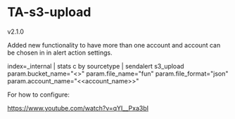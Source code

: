 # TA-s3-upload

v2.1.0

Added new functionality to have more than one account and account can be chosen in in alert action settings.

index=_internal | stats c by sourcetype | sendalert s3_upload param.bucket_name="<<bucket>>" param.file_name="fun" param.file_format="json" param.account_name="<<account_name>>"

For how to configure:

https://www.youtube.com/watch?v=qYI__Pxa3bI
